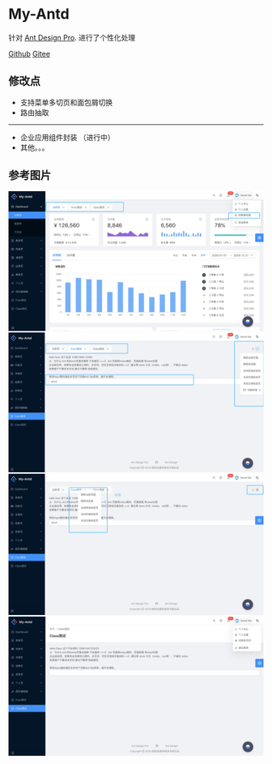 # My-Antd

针对 [Ant Design Pro](https://pro.ant.design). 进行了个性化处理

[Github](https://github.com/Wen006/my-antd.git)
[Gitee](https://gitee.com/W006/my-antd.git)

## 修改点

- 支持菜单多切页和面包屑切换
- 路由抽取

---

- 企业应用组件封装 （进行中）
- 其他。。。
  
## 参考图片

<img src="doc/tab-0001.jpg" alt="tab-0001" style="zoom:50%;" />

<img src="doc/tab-0002.jpg" alt="tab-0001" style="zoom:50%;" />

<img src="doc/tab-0003.jpg" alt="tab-0001" style="zoom:50%;" />

<img src="doc/tab-0004.jpg" alt="tab-0001" style="zoom:50%;" />